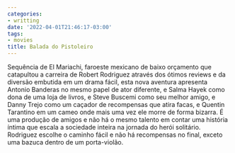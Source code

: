 ```yaml
---
categories:
- writting
date: '2022-04-01T21:46:17-03:00'
tags:
- movies
title: Balada do Pistoleiro
---
```


Sequência de El Mariachi, faroeste mexicano de baixo orçamento que catapultou a carreira de Robert Rodriguez através dos ótimos reviews e da diversão embutida em um drama fácil, esta nova aventura apresenta Antonio Banderas no mesmo papel de ator diferente, e Salma Hayek como dona de uma loja de livros, e Steve Buscemi como seu melhor amigo, e Danny Trejo como um caçador de recompensas que atira facas, e Quentin Tarantino em um cameo onde mais uma vez ele morre de forma bizarra. É uma produção de amigos e não há o mesmo talento em contar uma história íntima que escala a sociedade inteira na jornada do herói solitário. Rodriguez escolhe o caminho fácil e não há recompensas no final, exceto uma bazuca dentro de um porta-violão.